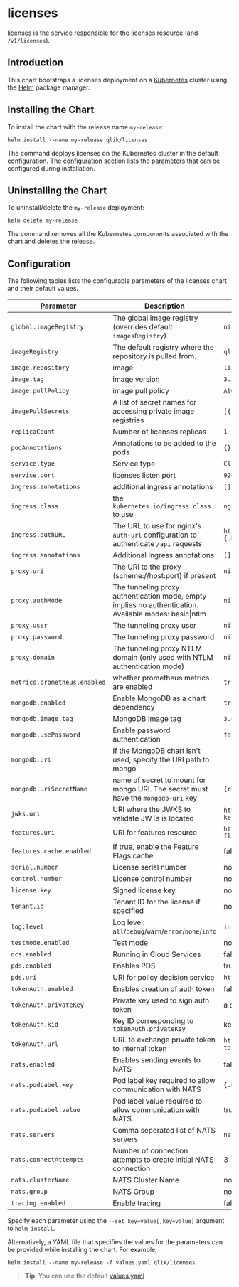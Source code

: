 # licenses

[licenses](https://github.com/qlik-trial/licenses) is the service responsible for the licenses resource (and `/v1/licenses`).

## Introduction

This chart bootstraps a licenses deployment on a [Kubernetes](http://kubernetes.io) cluster using the [Helm](https://helm.sh) package manager.

## Installing the Chart

To install the chart with the release name `my-release`:

```console
helm install --name my-release qlik/licenses
```

The command deploys licenses on the Kubernetes cluster in the default configuration. The [configuration](#configuration) section lists the parameters that can be configured during installation.

## Uninstalling the Chart

To uninstall/delete the `my-release` deployment:

```console
helm delete my-release
```

The command removes all the Kubernetes components associated with the chart and deletes the release.

## Configuration

The following tables lists the configurable parameters of the licenses chart and their default values.

| Parameter                    | Description                                                                                            | Default                                                                                |
| ---------------------------- | ------------------------------------------------------------------------------------------------------ | -------------------------------------------------------------------------------------- |
| `global.imageRegistry`       | The global image registry (overrides default `imagesRegistry`)                                         | `nil`                                                                                  |
| `imageRegistry`              | The default registry where the repository is pulled from.                                              | `qliktech-docker.jfrog.io`                                                             |
| `image.repository`           | image                                                                                                  | `licenses`                                                                             |
| `image.tag`                  | image version                                                                                          | `3.21.0`                                                                               |
| `image.pullPolicy`           | image pull policy                                                                                      | `Always` if `image.tag` is `latest`, else `IfNotPresent`                               |
| `imagePullSecrets`           | A list of secret names for accessing private image registries                                          | `[{name: "artifactory-docker-secret"}]`                                                |
| `replicaCount`               | Number of licenses replicas                                                                            | `1`                                                                                    |
| `podAnnotations`             | Annotations to be added to the pods                                                                    | `{}`                                                                                   |
| `service.type`               | Service type                                                                                           | `ClusterIP`                                                                            |
| `service.port`               | licenses listen port                                                                                   | `9200`                                                                                 |
| `ingress.annotations`        | additional ingress annotations                                                                         | `[]`                                                                                   |
| `ingress.class`              | the `kubernetes.io/ingress.class` to use                                                               | `nginx`                                                                                |
| `ingress.authURL`            | The URL to use for nginx's `auth-url` configuration to authenticate `/api` requests                    | `http://{.Release.Name}-edge-auth.{.Release.Namespace}.svc.cluster.local:8080/v1/auth` |
| `ingress.annotations`        | Additional Ingress annotations                                                                         | `[]`                                                                                   |
| `proxy.uri`                  | The URI to the proxy (scheme://host:port) if present                                                   | `nil`                                                                                  |
| `proxy.authMode`             | The tunneling proxy authentication mode, empty implies no authentication. Available modes: basic\|ntlm  | `nil`                                                                                  |
| `proxy.user`                 | The tunneling proxy user                                                                               | `nil`                                                                                  |
| `proxy.password`             | The tunneling proxy password                                                                           | `nil`                                                                                  |
| `proxy.domain`               | The tunneling proxy NTLM domain (only used with NTLM authentication mode)                              | `nil`                                                                                  |
| `metrics.prometheus.enabled` | whether prometheus metrics are enabled                                                                 | `true`                                                                                 |
| `mongodb.enabled`            | Enable MongoDB as a chart dependency                                                                   | `true`                                                                                 |
| `mongodb.image.tag`          | MongoDB image tag                                                                                      | `3.6.6-debian-9`                                                                       |
| `mongodb.usePassword`        | Enable password authentication                                                                         | `false`                                                                                |
| `mongodb.uri`                | If the MongoDB chart isn't used, specify the URI path to mongo                                         |                                                                                        |
| `mongodb.uriSecretName`      | name of secret to mount for mongo URI. The secret must have the `mongodb-uri` key                      | `{release.Name}-mongoconfig`                                                           |
| `jwks.uri`                   | URI where the JWKS to validate JWTs is located                                                         | `http://{.Release.Name}-keys:8080/v1/keys/qlik.api.internal`                           |
| `features.uri`               | URI for features resource                                                                              | `http://{.Release.Name}-feature-flags:8080/v1/features`                                |
| `features.cache.enabled`     | If true, enable the Feature Flags cache                                                                | false                                                                                  |
| `serial.number`              | License serial number                                                                                  | not set                                                                                |
| `control.number`             | License control number                                                                                 | not set                                                                                |
| `license.key`                | Signed license key                                                                                     | not set                                                                                |
| `tenant.id`                  | Tenant ID for the license if specified                                                                 | not set                                                                                |
| `log.level`                  | Log level: `all`/`debug`/`warn`/`error`/`none`/`info`                                                  | `info` when not set                                                                    |
| `testmode.enabled`           | Test mode                                                                                              | not set                                                                                |
| `qcs.enabled`                | Running in Cloud Services                                                                              | false                                                                                  |
| `pds.enabled`                | Enables PDS                                                                                            | true                                                                                   |
| `pds.uri`                    | URI for policy decision service                                                                        | `http://{.Release.Name}-policy-decisions:5080`                                         |
| `tokenAuth.enabled`          | Enables creation of auth token                                                                         | false                                                                                  |
| `tokenAuth.privateKey`       | Private key used to sign auth token                                                                    | a default token                                                                        |
| `tokenAuth.kid`              | Key ID corresponding to `tokenAuth.privateKey`                                                         | key ID to default token                                                                |
| `tokenAuth.url`              | URL to exchange private token to internal token                                                        | `http://{.Release.Name}-edge-auth:8080/v1/internal-tokens`                             |
| `nats.enabled`               | Enables sending events to NATS                                                                         | false                                                                                  |
| `nats.podLabel.key`          | Pod label key required to allow communication with NATS                                                | `{.Release.Name}-nats-client`                                                          |
| `nats.podLabel.value`        | Pod label value required to allow communication with NATS                                              | true                                                                                   |
| `nats.servers`               | Comma seperated list of NATS servers                                                                   | `nats://{ .Release.Name }-nats-client:4222`                                            |
| `nats.connectAttempts`       | Number of connection attempts to create initial NATS connection                                        | 3                                                                                      |
| `nats.clusterName`           | NATS Cluster Name                                                                                      | not set                                                                                |
| `nats.group`                 | NATS Group                                                                                             | not set                                                                                |
| `tracing.enabled`            | Enable tracing                                                                                         | false                                                                                  |

Specify each parameter using the `--set key=value[,key=value]` argument to `helm install`.

Alternatively, a YAML file that specifies the values for the parameters can be provided while installing the chart. For example,

```console
helm install --name my-release -f values.yaml qlik/licenses
```

> **Tip**: You can use the default [values.yaml](values.yaml)

